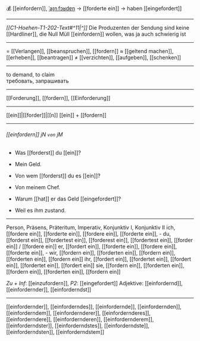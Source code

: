 💰 [[einfordern]], [ˈaɪ̯nˌfɔʁdɐn](https://youglish.com/pronounce/einfordern/german) → [[forderte ein]] → haben [[eingefordert]]

---
*[[C1-Hoehen-T1-202-Text#^11|^]]* Die Produzenten der Sendung sind keine [[Hardliner]], die Null Müll [[einfordern]] wollen, was ja auch schwierig ist

---
= [[Verlangen]], [[beanspruchen]], [[fordern]]
≈ [[geltend machen]], [[erheben]], [[beantragen]]
≠ [[verzichten]], [[aufgeben]], [[schenken]]

---
to demand, to claim  
требовать, запрашивать

---
[[Forderung]], [[fordern]], [[Einforderung]]

---
[[ein]]|[[forder]]|[[n]]
[[ein]] + [[fordern]]


---
###### [[einfordern]] jN `von` jM
- Was [[forderst]] du [[ein]]?
- Mein Geld.

- Von wem [[forderst]] du es [[ein]]?
- Von meinem Chef.

- Warum [[hat]] er das Geld [[eingefordert]]?
- Weil es ihm zustand.

---
Person, Präsens, Präteritum, Imperativ, Konjunktiv I, Konjunktiv II
ich, [[fordere ein]], [[forderte ein]], [[fordere ein]], [[forderte ein]], -
du, [[forderst ein]], [[fordertest ein]], [[forderest ein]], [[fordertest ein]], [[forder ein]] / [[fordere ein]]
er, [[fordert ein]], [[forderte ein]], [[fordere ein]], [[forderte ein]], -
wir, [[fordern ein]], [[forderten ein]], [[fordern ein]], [[forderten ein]], [[fordern ein]]
ihr, [[fordert ein]], [[fordertet ein]], [[fordert ein]], [[fordertet ein]], [[fordert ein]]
sie, [[fordern ein]], [[forderten ein]], [[fordern ein]], [[forderten ein]], [[fordern ein]]

*Zu + Inf*: [[einzufordern]], *P2*: [[eingefordert]]
Adjektive: [[einfordernd]], [[einfordernder]], [[einforderndst]]

---
[[einfordernder]], [[einforderndes]], [[einfordernde]], [[einfordernden]], [[einforderndem]], [[einfordernderer]], [[einfordernderes]], [[einforderndere]], [[einfordernderen]], [[einfordernderem]], [[einforderndster]], [[einforderndstes]], [[einforderndste]], [[einforderndsten]], [[einforderndstem]]